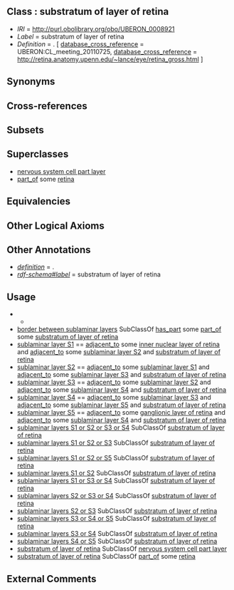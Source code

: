 
## Class : substratum of layer of retina

 * *IRI* = http://purl.obolibrary.org/obo/UBERON_0008921
 * *Label* = substratum of layer of retina
 * *Definition* = . [ [database_cross_reference](../../ef/oboInOwl#hasDbXref.md) = UBERON:CL_meeting_20110725, [database_cross_reference](../../ef/oboInOwl#hasDbXref.md) = http://retina.anatomy.upenn.edu/~lance/eye/retina_gross.html ]

## Synonyms


## Cross-references


## Subsets


## Superclasses

 * [nervous system cell part layer](../../UBERON/03/UBERON_0022303.md)
 * [part_of](../../BFO/50/BFO_0000050.md) some [retina](../../UBERON/66/UBERON_0000966.md)

## Equivalencies


## Other Logical Axioms


## Other Annotations

 * *[definition](../../IAO/15/IAO_0000115.md)* = .
 * *[rdf-schema#label](../../el/rdf-schema#label.md)* = substratum of layer of retina

## Usage

 * -
 * [border between sublaminar layers](../../UBERON/40/UBERON_0009740.md) SubClassOf [has_part](../../BFO/51/BFO_0000051.md) some [part_of](../../BFO/50/BFO_0000050.md) some [substratum of layer of retina](../../UBERON/21/UBERON_0008921.md)
 * [sublaminar layer S1](../../UBERON/22/UBERON_0008922.md) == [adjacent_to](../../RO/20/RO_0002220.md) some [inner nuclear layer of retina](../../UBERON/91/UBERON_0001791.md) and [adjacent_to](../../RO/20/RO_0002220.md) some [sublaminar layer S2](../../UBERON/23/UBERON_0008923.md) and [substratum of layer of retina](../../UBERON/21/UBERON_0008921.md)
 * [sublaminar layer S2](../../UBERON/23/UBERON_0008923.md) == [adjacent_to](../../RO/20/RO_0002220.md) some [sublaminar layer S1](../../UBERON/22/UBERON_0008922.md) and [adjacent_to](../../RO/20/RO_0002220.md) some [sublaminar layer S3](../../UBERON/24/UBERON_0008924.md) and [substratum of layer of retina](../../UBERON/21/UBERON_0008921.md)
 * [sublaminar layer S3](../../UBERON/24/UBERON_0008924.md) == [adjacent_to](../../RO/20/RO_0002220.md) some [sublaminar layer S2](../../UBERON/23/UBERON_0008923.md) and [adjacent_to](../../RO/20/RO_0002220.md) some [sublaminar layer S4](../../UBERON/25/UBERON_0008925.md) and [substratum of layer of retina](../../UBERON/21/UBERON_0008921.md)
 * [sublaminar layer S4](../../UBERON/25/UBERON_0008925.md) == [adjacent_to](../../RO/20/RO_0002220.md) some [sublaminar layer S3](../../UBERON/24/UBERON_0008924.md) and [adjacent_to](../../RO/20/RO_0002220.md) some [sublaminar layer S5](../../UBERON/26/UBERON_0008926.md) and [substratum of layer of retina](../../UBERON/21/UBERON_0008921.md)
 * [sublaminar layer S5](../../UBERON/26/UBERON_0008926.md) == [adjacent_to](../../RO/20/RO_0002220.md) some [ganglionic layer of retina](../../UBERON/92/UBERON_0001792.md) and [adjacent_to](../../RO/20/RO_0002220.md) some [sublaminar layer S4](../../UBERON/25/UBERON_0008925.md) and [substratum of layer of retina](../../UBERON/21/UBERON_0008921.md)
 * [sublaminar layers S1 or S2 or S3 or S4](../../UBERON/37/UBERON_0009737.md) SubClassOf [substratum of layer of retina](../../UBERON/21/UBERON_0008921.md)
 * [sublaminar layers S1 or S2 or S3](../../UBERON/33/UBERON_0009733.md) SubClassOf [substratum of layer of retina](../../UBERON/21/UBERON_0008921.md)
 * [sublaminar layers S1 or S2 or S5](../../UBERON/32/UBERON_0009732.md) SubClassOf [substratum of layer of retina](../../UBERON/21/UBERON_0008921.md)
 * [sublaminar layers S1 or S2](../../UBERON/27/UBERON_0008927.md) SubClassOf [substratum of layer of retina](../../UBERON/21/UBERON_0008921.md)
 * [sublaminar layers S1 or S3 or S4](../../UBERON/35/UBERON_0009735.md) SubClassOf [substratum of layer of retina](../../UBERON/21/UBERON_0008921.md)
 * [sublaminar layers S2 or S3 or S4](../../UBERON/34/UBERON_0009734.md) SubClassOf [substratum of layer of retina](../../UBERON/21/UBERON_0008921.md)
 * [sublaminar layers S2 or S3](../../UBERON/28/UBERON_0008928.md) SubClassOf [substratum of layer of retina](../../UBERON/21/UBERON_0008921.md)
 * [sublaminar layers S3 or S4 or S5](../../UBERON/36/UBERON_0009736.md) SubClassOf [substratum of layer of retina](../../UBERON/21/UBERON_0008921.md)
 * [sublaminar layers S3 or S4](../../UBERON/31/UBERON_0009731.md) SubClassOf [substratum of layer of retina](../../UBERON/21/UBERON_0008921.md)
 * [sublaminar layers S4 or S5](../../UBERON/29/UBERON_0008929.md) SubClassOf [substratum of layer of retina](../../UBERON/21/UBERON_0008921.md)
 * [substratum of layer of retina](../../UBERON/21/UBERON_0008921.md) SubClassOf [nervous system cell part layer](../../UBERON/03/UBERON_0022303.md)
 * [substratum of layer of retina](../../UBERON/21/UBERON_0008921.md) SubClassOf [part_of](../../BFO/50/BFO_0000050.md) some [retina](../../UBERON/66/UBERON_0000966.md)

## External Comments

